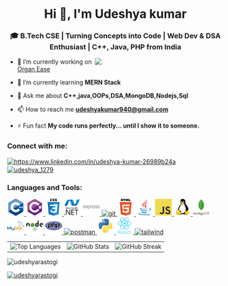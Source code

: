 <h1 align="center">Hi 👋, I'm Udeshya kumar</h1>
<h3 align="center">🎓 B.Tech CSE | Turning Concepts into Code | Web Dev & DSA Enthusiast | C++, Java, PHP from India</h3>
<img align="right" src="https://media.giphy.com/media/qgQUggAC3Pfv687qPC/giphy.gif" width="300" />


- 🔭 I’m currently working on [Organ Ease](https://github.com/udeshyarastogi/OrganEase)

- 🌱 I’m currently learning **MERN Stack**

- 💬 Ask me about **C++,java,OOPs,DSA,MongoDB,Nodejs,Sql**

- 📫 How to reach me **udeshyakumar940@gmail.com**

- ⚡ Fun fact **My code runs perfectly... until I show it to someone.**

<h3 align="left">Connect with me:</h3>
<p align="left">
<a href="https://linkedin.com/in/https://www.linkedin.com/in/udeshya-kumar-26989b24a" target="blank"><img align="center" src="https://raw.githubusercontent.com/rahuldkjain/github-profile-readme-generator/master/src/images/icons/Social/linked-in-alt.svg" alt="https://www.linkedin.com/in/udeshya-kumar-26989b24a" height="30" width="40" /></a>
<a href="https://www.leetcode.com/udeshya_1279" target="blank"><img align="center" src="https://raw.githubusercontent.com/rahuldkjain/github-profile-readme-generator/master/src/images/icons/Social/leet-code.svg" alt="udeshya_1279" height="30" width="40" /></a>
</p>

<h3 align="left">Languages and Tools:</h3>
<p align="left"> <a href="https://www.w3schools.com/cpp/" target="_blank" rel="noreferrer"> <img src="https://raw.githubusercontent.com/devicons/devicon/master/icons/cplusplus/cplusplus-original.svg" alt="cplusplus" width="40" height="40"/> </a> <a href="https://www.w3schools.com/cs/" target="_blank" rel="noreferrer"> <img src="https://raw.githubusercontent.com/devicons/devicon/master/icons/csharp/csharp-original.svg" alt="csharp" width="40" height="40"/> </a> <a href="https://www.w3schools.com/css/" target="_blank" rel="noreferrer"> <img src="https://raw.githubusercontent.com/devicons/devicon/master/icons/css3/css3-original-wordmark.svg" alt="css3" width="40" height="40"/> </a> <a href="https://dotnet.microsoft.com/" target="_blank" rel="noreferrer"> <img src="https://raw.githubusercontent.com/devicons/devicon/master/icons/dot-net/dot-net-original-wordmark.svg" alt="dotnet" width="40" height="40"/> </a> <a href="https://expressjs.com" target="_blank" rel="noreferrer"> <img src="https://raw.githubusercontent.com/devicons/devicon/master/icons/express/express-original-wordmark.svg" alt="express" width="40" height="40"/> </a> <a href="https://git-scm.com/" target="_blank" rel="noreferrer"> <img src="https://www.vectorlogo.zone/logos/git-scm/git-scm-icon.svg" alt="git" width="40" height="40"/> </a> <a href="https://www.w3.org/html/" target="_blank" rel="noreferrer"> <img src="https://raw.githubusercontent.com/devicons/devicon/master/icons/html5/html5-original-wordmark.svg" alt="html5" width="40" height="40"/> </a> <a href="https://www.java.com" target="_blank" rel="noreferrer"> <img src="https://raw.githubusercontent.com/devicons/devicon/master/icons/java/java-original.svg" alt="java" width="40" height="40"/> </a> <a href="https://developer.mozilla.org/en-US/docs/Web/JavaScript" target="_blank" rel="noreferrer"> <img src="https://raw.githubusercontent.com/devicons/devicon/master/icons/javascript/javascript-original.svg" alt="javascript" width="40" height="40"/> </a> <a href="https://www.linux.org/" target="_blank" rel="noreferrer"> <img src="https://raw.githubusercontent.com/devicons/devicon/master/icons/linux/linux-original.svg" alt="linux" width="40" height="40"/> </a> <a href="https://www.mongodb.com/" target="_blank" rel="noreferrer"> <img src="https://raw.githubusercontent.com/devicons/devicon/master/icons/mongodb/mongodb-original-wordmark.svg" alt="mongodb" width="40" height="40"/> </a> <a href="https://www.mysql.com/" target="_blank" rel="noreferrer"> <img src="https://raw.githubusercontent.com/devicons/devicon/master/icons/mysql/mysql-original-wordmark.svg" alt="mysql" width="40" height="40"/> </a> <a href="https://nodejs.org" target="_blank" rel="noreferrer"> <img src="https://raw.githubusercontent.com/devicons/devicon/master/icons/nodejs/nodejs-original-wordmark.svg" alt="nodejs" width="40" height="40"/> </a> <a href="https://www.php.net" target="_blank" rel="noreferrer"> <img src="https://raw.githubusercontent.com/devicons/devicon/master/icons/php/php-original.svg" alt="php" width="40" height="40"/> </a> <a href="https://postman.com" target="_blank" rel="noreferrer"> <img src="https://www.vectorlogo.zone/logos/getpostman/getpostman-icon.svg" alt="postman" width="40" height="40"/> </a> <a href="https://www.python.org" target="_blank" rel="noreferrer"> <img src="https://raw.githubusercontent.com/devicons/devicon/master/icons/python/python-original.svg" alt="python" width="40" height="40"/> </a> <a href="https://reactjs.org/" target="_blank" rel="noreferrer"> <img src="https://raw.githubusercontent.com/devicons/devicon/master/icons/react/react-original-wordmark.svg" alt="react" width="40" height="40"/> </a> <a href="https://tailwindcss.com/" target="_blank" rel="noreferrer"> <img src="https://www.vectorlogo.zone/logos/tailwindcss/tailwindcss-icon.svg" alt="tailwind" width="40" height="40"/> </a> </p>


<table>
  <tr>
    <td>
      <img src="https://github-readme-stats.vercel.app/api/top-langs?username=udeshyarastogi&show_icons=true&locale=en&layout=compact&theme=tokyonight" alt="Top Languages" />
    </td>
    <td>
      <img src="https://github-readme-stats.vercel.app/api?username=udeshyarastogi&show_icons=true&locale=en&theme=tokyonight" alt="GitHub Stats" />
    </td>
    <td>
      <img src="https://github-readme-streak-stats.herokuapp.com/?user=udeshyarastogi&theme=tokyonight" alt="GitHub Streak" />
    </td>
  </tr>
</table>



<!-- Profile Views Counter (Dark-Friendly Color) -->
<p align="left">
  <img src="https://komarev.com/ghpvc/?username=udeshyarastogi&label=Profile%20views&color=brightgreen&style=flat" alt="udeshyarastogi" />
</p>

<!-- GitHub Profile Trophy (Dark Theme: onedark) -->
<p align="left">
  <a href="https://github.com/ryo-ma/github-profile-trophy">
    <img src="https://github-profile-trophy.vercel.app/?username=udeshyarastogi&theme=onedark" alt="udeshyarastogi" />
  </a>
</p>



